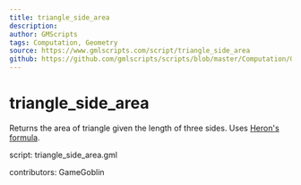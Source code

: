 ```yaml
---
title: triangle_side_area
description: 
author: GMScripts
tags: Computation, Geometry
source: https://www.gmlscripts.com/script/triangle_side_area
github: https://github.com/gmlscripts/scripts/blob/master/Computation/Geometry/triangle_side_area.gml
---
```


triangle_side_area
==================

Returns the area of triangle given the length of three sides. 
Uses [Heron's formula].

[Heron's formula]:http://mathworld.wolfram.com/HeronsFormula.html

script: triangle_side_area.gml

contributors: GameGoblin